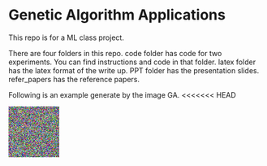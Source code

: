 # Genetic Algorithm Applications

This repo is for a ML class project.

There are four folders in this repo. code folder has code for two experiments. You can find instructions and code in that folder. latex folder has the latex format of the write up. PPT folder has the presentation slides. refer_papers has the reference papers.

Following is an example generate by the image GA.
<<<<<<< HEAD

![](code/image_ga/bulldogs/bulldog400ms.gif "Bulldogs")
